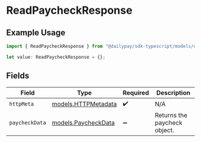 # ReadPaycheckResponse

## Example Usage

```typescript
import { ReadPaycheckResponse } from "@dailypay/sdk-typescript/models/operations";

let value: ReadPaycheckResponse = {};
```

## Fields

| Field                                               | Type                                                | Required                                            | Description                                         |
| --------------------------------------------------- | --------------------------------------------------- | --------------------------------------------------- | --------------------------------------------------- |
| `httpMeta`                                          | [models.HTTPMetadata](../../models/httpmetadata.md) | :heavy_check_mark:                                  | N/A                                                 |
| `paycheckData`                                      | [models.PaycheckData](../../models/paycheckdata.md) | :heavy_minus_sign:                                  | Returns the paycheck object.                        |